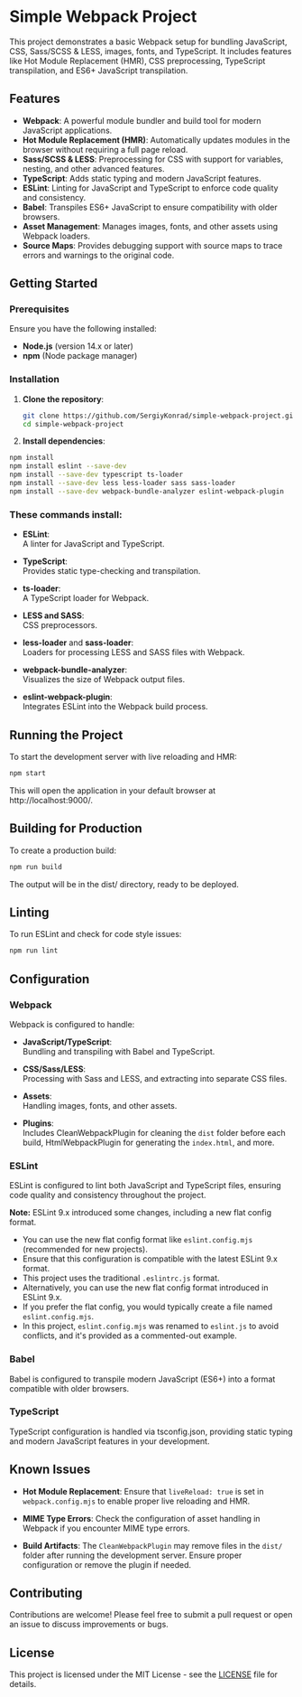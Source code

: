 # Simple Webpack Project

This project demonstrates a basic Webpack setup for bundling JavaScript, CSS, Sass/SCSS & LESS, images, fonts, and TypeScript. It includes features like Hot Module Replacement (HMR), CSS preprocessing, TypeScript transpilation, and ES6+ JavaScript transpilation.

## Features

- **Webpack**: A powerful module bundler and build tool for modern JavaScript applications.
- **Hot Module Replacement (HMR)**: Automatically updates modules in the browser without requiring a full page reload.
- **Sass/SCSS & LESS**: Preprocessing for CSS with support for variables, nesting, and other advanced features.
- **TypeScript**: Adds static typing and modern JavaScript features.
- **ESLint**: Linting for JavaScript and TypeScript to enforce code quality and consistency.
- **Babel**: Transpiles ES6+ JavaScript to ensure compatibility with older browsers.
- **Asset Management**: Manages images, fonts, and other assets using Webpack loaders.
- **Source Maps**: Provides debugging support with source maps to trace errors and warnings to the original code.

## Getting Started

### Prerequisites

Ensure you have the following installed:

- **Node.js** (version 14.x or later)
- **npm** (Node package manager)

### Installation

1. **Clone the repository**:

   ```bash
   git clone https://github.com/SergiyKonrad/simple-webpack-project.git
   cd simple-webpack-project

   ```

2. **Install dependencies**:
 ```bash
npm install
npm install eslint --save-dev
npm install --save-dev typescript ts-loader
npm install --save-dev less less-loader sass sass-loader
npm install --save-dev webpack-bundle-analyzer eslint-webpack-plugin
```
### These commands install:

- **ESLint**:  
  A linter for JavaScript and TypeScript.

- **TypeScript**:  
  Provides static type-checking and transpilation.

- **ts-loader**:  
  A TypeScript loader for Webpack.

- **LESS and SASS**:  
  CSS preprocessors.

- **less-loader** and **sass-loader**:  
  Loaders for processing LESS and SASS files with Webpack.

- **webpack-bundle-analyzer**:  
  Visualizes the size of Webpack output files.

- **eslint-webpack-plugin**:  
  Integrates ESLint into the Webpack build process.

## Running the Project

To start the development server with live reloading and HMR:

```bash
npm start
```

This will open the application in your default browser at http://localhost:9000/.

## Building for Production

To create a production build:

```bash
npm run build
```

The output will be in the dist/ directory, ready to be deployed.

## Linting

To run ESLint and check for code style issues:

```bash
npm run lint
```

## Configuration

### Webpack

Webpack is configured to handle:

- **JavaScript/TypeScript**:  
  Bundling and transpiling with Babel and TypeScript.

- **CSS/Sass/LESS**:  
  Processing with Sass and LESS, and extracting into separate CSS files.

- **Assets**:  
  Handling images, fonts, and other assets.

- **Plugins**:  
  Includes CleanWebpackPlugin for cleaning the `dist` folder before each build, HtmlWebpackPlugin for generating the `index.html`, and more.


### ESLint

ESLint is configured to lint both JavaScript and TypeScript files, ensuring code quality and consistency throughout the project.

**Note:** ESLint 9.x introduced some changes, including a new flat config format.

- You can use the new flat config format like `eslint.config.mjs` (recommended for new projects).
- Ensure that this configuration is compatible with the latest ESLint 9.x format.
- This project uses the traditional `.eslintrc.js` format.
- Alternatively, you can use the new flat config format introduced in ESLint 9.x.
- If you prefer the flat config, you would typically create a file named `eslint.config.mjs`.
- In this project, `eslint.config.mjs` was renamed to `eslint.js` to avoid conflicts, and it's provided as a commented-out example.

### Babel

Babel is configured to transpile modern JavaScript (ES6+) into a format compatible with older browsers.

### TypeScript

TypeScript configuration is handled via tsconfig.json, providing static typing and modern JavaScript features in your development.

## Known Issues

- **Hot Module Replacement**: Ensure that `liveReload: true` is set in `webpack.config.mjs` to enable proper live reloading and HMR.

- **MIME Type Errors**: Check the configuration of asset handling in Webpack if you encounter MIME type errors.

- **Build Artifacts**: The `CleanWebpackPlugin` may remove files in the `dist/` folder after running the development server. Ensure proper configuration or remove the plugin if needed.


## Contributing

Contributions are welcome! Please feel free to submit a pull request or open an issue to discuss improvements or bugs.

## License

This project is licensed under the MIT License - see the [LICENSE](LICENSE) file for details.
